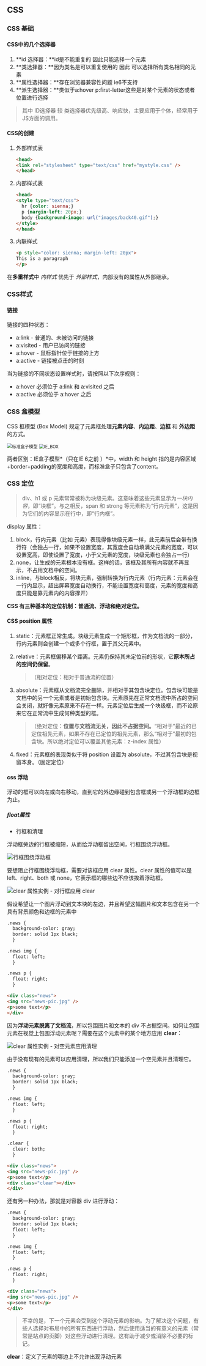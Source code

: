 ## CSS

### CSS 基础

#### CSS中的几个选择器

1. **id 选择器：**id是不能重复的 因此只能选择一个元素
2. **类选择器：**因为类名是可以重复使用的 因此 可以选择所有类名相同的元素
3. **属性选择器：**存在浏览器兼容性问题 ie6不支持
4. **派生选择器：**类似于a:hover p:first-letter这些是对某个元素的状态或者位置进行选择

> 其中 ID选择器 较 类选择器优先级高、响应快，主要应用于个体，经常用于JS方面的调用。

#### CSS的创建

1. 外部样式表

   ```html
   <head>
   <link rel="stylesheet" type="text/css" href="mystyle.css" />
   </head>
   ```

2. 内部样式表

   ```html
   <head>
   <style type="text/css">
     hr {color: sienna;}
     p {margin-left: 20px;}
     body {background-image: url("images/back40.gif");}
   </style>
   </head>
   ```

3. 内联样式

   ```html
   <p style="color: sienna; margin-left: 20px">
   This is a paragraph
   </p>
   ```

在**多重样式**中 *内样式*  优先于 *外部样式*，内部没有的属性从外部继承。

### CSS样式

#### 链接

链接的四种状态：

- a:link - 普通的、未被访问的链接
- a:visited - 用户已访问的链接
- a:hover - 鼠标指针位于链接的上方
- a:active - 链接被点击的时刻

当为链接的不同状态设置样式时，请按照以下次序规则：

- a:hover 必须位于 a:link 和 a:visited 之后
- a:active 必须位于 a:hover 之后

### CSS 盒模型

CSS 框模型 (Box Model) 规定了元素框处理**元素内容**、**内边距**、**边框** 和 **外边距** 的方式。

<img src="../res/BOX.jpg" alt="标准盒子模型" style="zoom:80%;" />

<img src="../res/ie_box.jpg" alt="IE_BOX" style="zoom: 80%;" />

两者区别：IE盒子模型*（只在IE 6之前 ）*中，width 和 height 指的是内容区域+border+padding的宽度和高度，而标准盒子只包含了content。

### CSS 定位

> div、h1 或 p 元素常常被称为块级元素。这意味着这些元素显示为*一块内容*，即“块框”。与之相反，span 和 strong 等元素称为“行内元素”，这是因为它们的内容显示在行中，即“行内框”。

display 属性：

1. block，行内元素（比如 <a> 元素）表现得像块级元素一样，此元素前后会带有换行符（会独占一行，如果不设置宽度，其宽度会自动填满父元素的宽度，可以设置宽高，即使设置了宽度，小于父元素的宽度，块级元素也会独占一行）
2. none，让生成的元素根本没有框。这样的话，该框及其所有内容就不再显示，不占用文档中的空间。
3. inline，与block相反，将块元素，强制转换为行内元素（行内元素：元素会在一行内显示，超出屏幕宽度自动换行，不能设置宽度和高度，元素的宽度和高度只能是靠元素内的内容撑开）

**CSS 有三种基本的定位机制：普通流、浮动和绝对定位。**

#### CSS position 属性

1. static：元素框正常生成。块级元素生成一个矩形框，作为文档流的一部分，行内元素则会创建一个或多个行框，置于其父元素中。

2. relative：元素框偏移某个距离。元素仍保持其未定位前的形状，它**原本所占的空间仍保留**。

   > （相对定位：相对于普通流的位置）

3. absolute：元素框从文档流完全删除，并相对于其包含块定位。包含块可能是文档中的另一个元素或者是初始包含块。元素原先在正常文档流中所占的空间会关闭，就好像元素原来不存在一样。元素定位后生成一个块级框，而不论原来它在正常流中生成何种类型的框。

   > （绝对定位：**位置与文档流无关，因此不占据空间。**“相对于”最近的已定位祖先元素，如果不存在已定位的祖先元素，那么“相对于”最初的包含块。所以绝对定位可以覆盖其他元素：z-index 属性）

4. fixed：元素框的表现类似于将 position 设置为 absolute，不过其包含块是视窗本身。（固定定位）

#### css 浮动

浮动的框可以向左或向右移动，直到它的外边缘碰到包含框或另一个浮动框的边框为止。

##### float属性

- 行框和清理

浮动框旁边的行框被缩短，从而给浮动框留出空间，行框围绕浮动框。

![行框围绕浮动框](../res/ct_css_positioning_floating_linebox.gif)

要想阻止行框围绕浮动框，需要对该框应用 clear 属性。clear 属性的值可以是 left、right、both 或 none，它表示框的哪些边不应该挨着浮动框。

![clear 属性实例 - 对行框应用 clear](../res/ct_css_positioning_floating_clear.gif)

假设希望让一个图片浮动到文本块的左边，并且希望这幅图片和文本包含在另一个具有背景颜色和边框的元素中

```html
.news {
  background-color: gray;
  border: solid 1px black;
  }

.news img {
  float: left;
  }

.news p {
  float: right;
  }

<div class="news">
<img src="news-pic.jpg" />
<p>some text</p>
</div>
```

因为**浮动元素脱离了文档流**，所以包围图片和文本的 div 不占据空间。如何让包围元素在视觉上包围浮动元素呢？需要在这个元素中的某个地方应用 **clear**：

![clear 属性实例 - 对空元素应用清理](../res/ct_css_positioning_floating_clear_div.gif)

由于没有现有的元素可以应用清理，所以我们只能添加一个空元素并且清理它。

```html
.news {
  background-color: gray;
  border: solid 1px black;
  }

.news img {
  float: left;
  }

.news p {
  float: right;
  }

.clear {
  clear: both;
  }

<div class="news">
<img src="news-pic.jpg" />
<p>some text</p>
<div class="clear"></div>
</div>
```

还有另一种办法，那就是对容器 div 进行浮动：

```html
.news {
  background-color: gray;
  border: solid 1px black;
  float: left;
  }

.news img {
  float: left;
  }

.news p {
  float: right;
  }

<div class="news">
<img src="news-pic.jpg" />
<p>some text</p>
</div>
```

> 不幸的是，下一个元素会受到这个浮动元素的影响。为了解决这个问题，有些人选择对布局中的所有东西进行浮动，然后使用适当的有意义的元素（常常是站点的页脚）对这些浮动进行清理。这有助于减少或消除不必要的标记。

**clear**：定义了元素的哪边上不允许出现浮动元素